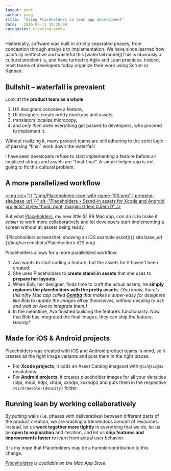 ```yaml
---
layout: post
author:	yang
title:  "Using Placeholders in lean app development"
date:   2016-02-11 19:20:00
categories: creating-gemba
---
```


Historically, software was built in strictly separated phases, from conception through analysis to implementation. We have since learned how painfully ineffective and wasteful this [waterfall model](This is obviously a cultural problem) is, and have turned to Agile and Lean practices. Indeed, most teams of developers today organize their work using Scrum or [Kanban](https://en.wikipedia.org/wiki/Kanban_%28development%29).

## Bullshit – waterfall is prevalent

Look at the **product team as a whole**:

1. UX designers conceive a feature,
2. UI designers create pretty mockups and assets,
3. translators localize microcopy,
4. and _only then_ does everything get passed to developers, who proceed to implement it.

Without realizing it, many product teams are still adhering to the strict logic of passing “final” work down the waterfall!

I have seen developers refuse to start implementing a feature before all localized strings and assets are “final-final”. A simple helper app is not going to fix this cultural problem.

## A more parallelized workflow

<a href="https://itunes.apple.com/us/app/placeholders-create-stand/id1042257116?mt=12&at=1000lbLJ&ct=gembablog"><img src="{{ "/img/Placeholders-icon-with-name-100.png" | prepend: site.base_url }}" alt="Placeholders • Stand-in assets for Xcode and Android projects" style="float: right; margin: 0 1em 0.5em 0" /></a>

But what [Placeholders](https://itunes.apple.com/us/app/placeholders-create-stand/id1042257116?mt=12&at=1000lbLJ&ct=gembablog), my new little $1.99 Mac app, *can* do is to make it _easier_ to work more collaboratively and let developers start implementing a screen without all assets being ready.

![Placeholders screenshot, showing an iOS example asset]({{ site.base_url }}/img/screenshots/Placeholders-iOS.png)

Placeholders allows for a more parallelized workflow:

1. Ava wants to start coding a feature, but the assets for it haven’t been created.
2. She uses Placeholders to **create stand-in assets** that she uses to **prepare her layouts**.
3. When Bob, her designer, finds time to craft the actual assets, he **simply replaces the placeholders with the pretty assets**. _(You know, there’s this nifty Mac app called **[Gemba](http://gemba.io)** that makes it super-easy for designers like Bob to update the images all by themselves, without needing to ask and wait on Ava to integrate them.)_
4. In the meantime, Ava finished building the feature’s functionality. Now that Bob has integrated the final images, they can ship the feature. *Hooray!*

## Made for iOS & Android projects

Placeholders was created with iOS and Android product teams in mind, so it creates all the right image variants and puts them in the right places:

- For **Xcode projects**, it adds an Asset Catalog imageset with `@1x`/`@2x`/`@3x` resolutions.
- For **Android projects**, it creates placeholder images for all your densities (ldpi, mdpi, hdpi, xhdpi, xxhdpi, xxxhdpi) and puts them in the respective `res/drawable-{density}` folder.

## Running lean by working collaboratively

By putting walls (i.e. phases with deliverables) between different parts of the product creation, we are wasting a tremendous amount of resources. Instead, let us **work together more tightly** in everything that we do, let us be **open to exploration** and iteration, and let us **ship features and improvements faster** to learn from actual user behavior.

It is my hope that Placeholders may be a humble contribution to this change.

*[Placeholders](https://itunes.apple.com/us/app/placeholders-create-stand/id1042257116?mt=12&at=1000lbLJ&ct=gembablog) is available on the Mac App Store.*